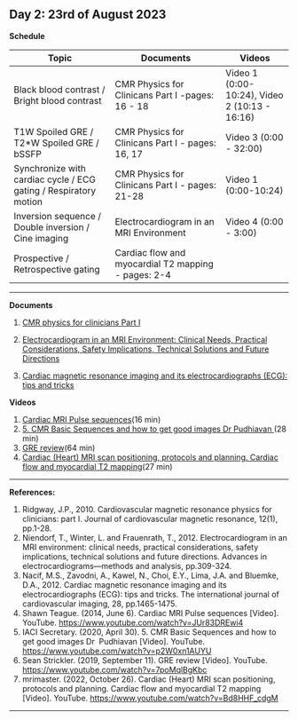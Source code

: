 **Day 2: 23rd of August 2023**
-------------------

**Schedule**

|     Topic     |   Documents    |    Videos    |
| ------------- | ------------- | ------------- | 
| Black blood contrast / Bright blood contrast	  | CMR Physics for Clinicans Part I -pages: 16 - 18| Video 1 (0:00-10:24), Video 2 (10:13 - 16:16) |
|  T1W Spoiled GRE / T2*W Spoiled GRE / bSSFP  | CMR Physics for Clinicans Part I - pages: 16, 17  | Video 3 (0:00 - 32:00)|
|  Synchronize with cardiac cycle / ECG gating / Respiratory motion | CMR Physics for Clinicans Part I - pages: 21-28 | Video 1 (0:00-10:24) |
| Inversion sequence / Double inversion / Cine imaging | Electrocardiogram in an MRI Environment |  Video 4 (0:00 - 3:00)|
| Prospective / Retrospective gating  | Cardiac flow and myocardial T2 mapping - pages: 2-4 |    |

----------------------------

**Documents**

1. [CMR physics for clinicians Part I](https://jcmr-online.biomedcentral.com/articles/10.1186/1532-429X-12-71)

2. [Electrocardiogram in an MRI Environment: Clinical Needs, Practical Considerations, Safety Implications, Technical Solutions and Future Directions](https://www.researchgate.net/publication/221923127_Electrocardiogram_in_an_MRI_Environment_Clinical_Needs_Practical_Considerations_Safety_Implications_Technical_Solutions_and_Future_Directions)

3. [Cardiac magnetic resonance imaging and its electrocardiographs (ECG): tips and tricks](https://pubmed.ncbi.nlm.nih.gov/22033762/)


**Videos** 
1. [Cardiac MRI Pulse sequences](https://www.youtube.com/watch?v=JUr83DREwi4)(16 min)
2. [5. CMR Basic Sequences and how to get good images Dr Pudhiavan
](https://www.youtube.com/watch?v=p2W0xn1AUYU&t=439s)(28 min)
3. [GRE review](https://www.youtube.com/watch?v=7poMqlBgKbc)(64 min)
4. [Cardiac (Heart) MRI scan positioning, protocols and planning. Cardiac flow and myocardial T2 mapping](https://www.youtube.com/watch?v=Bd8HHF_cdgM)(27 min)

----------------------------

**References:**
1. Ridgway, J.P., 2010. Cardiovascular magnetic resonance physics for clinicians: part I. Journal of cardiovascular magnetic resonance, 12(1), pp.1-28.
2. Niendorf, T., Winter, L. and Frauenrath, T., 2012. Electrocardiogram in an MRI environment: clinical needs, practical considerations, safety implications, technical solutions and future directions. Advances in electrocardiograms—methods and analysis, pp.309-324.
3. Nacif, M.S., Zavodni, A., Kawel, N., Choi, E.Y., Lima, J.A. and Bluemke, D.A., 2012. Cardiac magnetic resonance imaging and its electrocardiographs (ECG): tips and tricks. The international journal of cardiovascular imaging, 28, pp.1465-1475.
4. Shawn Teague. (2014, June 6). Cardiac MRI Pulse sequences [Video]. YouTube. https://www.youtube.com/watch?v=JUr83DREwi4
5. IACI Secretary. (2020, April 30). 5. CMR Basic Sequences and how to get good images Dr  Pudhiavan [Video]. YouTube. https://www.youtube.com/watch?v=p2W0xn1AUYU
6. Sean Strickler. (2019, September 11). GRE review [Video]. YouTube. https://www.youtube.com/watch?v=7poMqlBgKbc
7. mrimaster. (2022, October 26). Cardiac (Heart) MRI scan positioning, protocols and planning. Cardiac flow and myocardial T2 mapping [Video]. YouTube. https://www.youtube.com/watch?v=Bd8HHF_cdgM

----------------------------




<!--- gjhgj  --->

